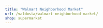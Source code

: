 ```yaml
---
title: "Walmart Neighborhood Market"
url: /valdosta/walmart-neighborhood-market/
shop: supermarket
---
```

